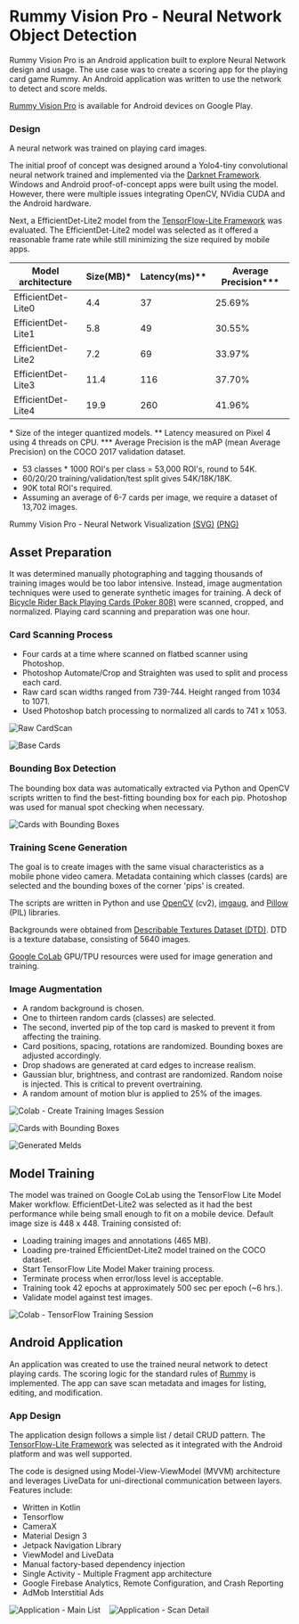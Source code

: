 # Rummy Vision Pro - Neural Network Object Detection

Rummy Vision Pro is an Android application built to explore Neural Network design and usage. The use case was to create a scoring app for the playing card game Rummy. An Android application was written to use the network to detect and score melds.

[Rummy Vision Pro](https://play.google.com/store/apps/details?id=com.coresoftwaredesign.rummyvisionpro) is available for Android devices on Google Play.

### Design

A neural network was trained on playing card images.

The initial proof of concept was designed around a Yolo4-tiny convolutional neural network trained and implemented via the [Darknet Framework](https://github.com/pjreddie/darknet). Windows and Android proof-of-concept apps were built using the model. However, there were multiple issues integrating OpenCV, NVidia CUDA and the Android hardware.

Next, a EfficientDet-Lite2 model from the [TensorFlow-Lite Framework](https://www.tensorflow.org/lite/android) was evaluated. The EfficientDet-Lite2 model was selected as it offered a reasonable frame rate while still minimizing the size required by mobile apps.


| Model architecture | Size(MB)* | Latency(ms)** | Average Precision*** |
|--------------------|-----------|---------------|----------------------|
| EfficientDet-Lite0 | 4.4       | 37            | 25.69%               |
| EfficientDet-Lite1 | 5.8       | 49            | 30.55%               |
| EfficientDet-Lite2 | 7.2       | 69            | 33.97%               |
| EfficientDet-Lite3 | 11.4      | 116           | 37.70%               |
| EfficientDet-Lite4 | 19.9      | 260           | 41.96%               |


\* Size of the integer quantized models.
\*\* Latency measured on Pixel 4 using 4 threads on CPU.
\*\*\* Average Precision is the mAP (mean Average Precision) on the COCO 2017 validation dataset.

- 53 classes * 1000 ROI's per class = 53,000 ROI's, round to 54K.
- 60/20/20 training/validation/test split gives 54K/18K/18K.
- 90K total ROI's required.
- Assuming an average of 6-7 cards per image, we require a dataset of 13,702 images.

Rummy Vision Pro - Neural Network Visualization [(SVG)](docs/images/card_vision.tflite.svg) [(PNG)](docs/images/card_vision.tflite.png)

## Asset Preparation

It was determined manually photographing and tagging thousands of training images would be too labor intensive. Instead, image augmentation techniques were used to generate synthetic images for training. A deck of [Bicycle Rider Back Playing Cards (Poker 808)](https://bicyclecards.com/shop/bicycle-standard-index-808-playing-cards-black-10015510) were scanned, cropped, and normalized. Playing card scanning and preparation was one hour.

### Card Scanning Process

- Four cards at a time where scanned on flatbed scanner using Photoshop. 
- Photoshop Automate/Crop and Straighten was used to split and process each card.
- Raw card scan widths ranged from 739-744. Height ranged from 1034 to 1071.
- Used Photoshop batch processing to normalized all cards to 741 x 1053.

![Raw CardScan](docs/images/cards_raw_scan.jpg "Raw Card Scan")

![Base Cards](docs/images/base_card_scans_and_annotations.jpg "Base Cards")

### Bounding Box Detection

The bounding box data was automatically extracted via Python and OpenCV scripts written to find the best-fitting bounding box for each pip. Photoshop was used for manual spot checking when necessary.

![Cards with Bounding Boxes](docs/images/cards_w_bounding_box_old.jpg "Cards with Bounding Boxes")

### Training Scene Generation

The goal is to create images with the same visual characteristics as a mobile phone video camera. Metadata containing which classes (cards) are selected and the bounding boxes of the corner 'pips' is created.

The scripts are written in Python and use [OpenCV](https://opencv.org/) (cv2), [imgaug](https://imgaug.readthedocs.io/), and [Pillow](https://pypi.org/project/Pillow/) (PIL) libraries.

Backgrounds were obtained from [Describable Textures Dataset (DTD)](https://www.robots.ox.ac.uk/~vgg/data/dtd/). DTD is a texture database, consisting of 5640 images.

[Google CoLab](https://colab.research.google.com/) GPU/TPU resources were used for image generation and training.

### Image Augmentation

- A random background is chosen.
- One to thirteen random cards (classes) are selected.
- The second, inverted pip of the top card is masked to prevent it from affecting the training.
- Card positions, spacing, rotations are randomized. Bounding boxes are adjusted accordingly.
- Drop shadows are generated at card edges to increase realism.
- Gaussian blur, brightness, and contrast are randomized. Random noise is injected. This is critical to prevent overtraining.
- A random amount of motion blur is applied to 25% of the images.

![Colab - Create Training Images Session](docs/images/colab-create.png)

![Cards with Bounding Boxes](docs/images/cards_w_bounding_box.jpg "Cards with Bounding Boxes")

![Generated Melds](docs/images/generated_melds.jpg)

## Model Training

The model was trained on Google CoLab using the TensorFlow Lite Model Maker workflow. EfficientDet-Lite2 was selected as it had the best performance while being small enough to fit on a mobile device. Default image size is 448 x 448. Training consisted of:

- Loading training images and annotations (465 MB).
- Loading pre-trained EfficientDet-Lite2 model trained on the COCO dataset.
- Start TensorFlow Lite Model Maker training process.
- Terminate process when error/loss level is acceptable.
- Training took 42 epochs at approximately 500 sec per epoch (~6 hrs.).
- Validate model against test images.

![Colab - TensorFlow Training Session](docs/images/colab-training.png)

## Android Application

An application was created to use the trained neural network to detect playing cards. The scoring logic for the standard rules of [Rummy](https://bicyclecards.com/how-to-play/rummy-rum) is implemented. The app can save scan metadata and images for listing, editing, and modification.

### App Design

The application design follows a simple list / detail CRUD pattern. The [TensorFlow-Lite Framework](https://www.tensorflow.org/lite/android) was selected as it integrated with the Android platform and was well supported.

The code is designed using Model-View-ViewModel (MVVM) architecture and leverages LiveData for uni-directional communication between layers. Features include:

- Written in Kotlin
- Tensorflow
- CameraX
- Material Design 3
- Jetpack Navigation Library
- ViewModel and LiveData
- Manual factory-based dependency injection
- Single Activity - Multiple Fragment app architecture
- Google Firebase Analytics, Remote Configuration, and Crash Reporting
- AdMob Interstitial Ads

![Application - Main List](docs/images/screenshot_list.jpg)&nbsp;&nbsp;&nbsp;&nbsp;![Application - Scan Detail](docs/images/screenshot_detail.jpg)
